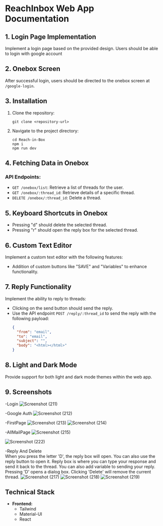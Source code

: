# ReachInbox Web App Documentation

## 1. Login Page Implementation

Implement a login page based on the provided design. Users should be able to login with google account

## 2. Onebox Screen

After successful login, users should be directed to the onebox screen at `/google-login`.


## 3. Installation

1. Clone the repository:
   ```
   git clone <repository-url>
   ```
3. Navigate to the project directory:
   ```
   cd Reach-in-Box
   npm i
   npm run dev
   ```

## 4. Fetching Data in Onebox

### API Endpoints:
- `GET /onebox/list`: Retrieve a list of threads for the user.
- `GET /onebox/:thread_id`: Retrieve details of a specific thread.
- `DELETE /onebox/:thread_id`: Delete a thread.

## 5. Keyboard Shortcuts in Onebox

- Pressing "d" should delete the selected thread.
- Pressing "r" should open the reply box for the selected thread.

## 6. Custom Text Editor

Implement a custom text editor with the following features:
- Addition of custom buttons like "SAVE" and "Variables" to enhance functionality.

## 7. Reply Functionality

Implement the ability to reply to threads:
- Clicking on the send button should send the reply.
- Use the API endpoint `POST /reply/:thread_id` to send the reply with the following payload:
  ```json
  {
    "from": "email",
    "to": "email",
    "subject": "",
    "body": "<html></html>"
  }

## 8. Light and Dark Mode
  Provide support for both light and dark mode themes within the web app.

## 9. Screenshots
-Login
![Screenshot (211)](https://github.com/Aishu1123/Reach-in-Box/assets/147596468/74336928-e822-40da-80f9-017da08f3ef7)

-Google Auth
![Screenshot (212)](https://github.com/Aishu1123/Reach-in-Box/assets/147596468/96152937-2229-4b86-85b2-a100ba8504c4)

-FirstPage
![Screenshot (213)](https://github.com/Aishu1123/Reach-in-Box/assets/147596468/2ca32281-35ff-4b87-81d2-2c90abe00121)
![Screenshot (214)](https://github.com/Aishu1123/Reach-in-Box/assets/147596468/3fd8fffb-7207-4271-a528-5b4183d4bb03)

-AllMailPage
![Screenshot (215)](https://github.com/Aishu1123/Reach-in-Box/assets/147596468/e1550ecd-76ab-489c-b093-fdbad7dc9c14)

![Screenshot (222)](https://github.com/Aishu1123/Reach-in-Box/assets/147596468/4e8f7986-de6c-42e5-9cb6-29d0e031b66f)

-Reply And Delete <br>
When you press the letter 'D', the reply box will open. You can also use the reply button to open it. Reply box is where you can type your response and send it back to the thread. You can also add variable to sending your reply.<br> Pressing 'D' opens a dialog box. Clicking 'Delete' will remove the current thread.
![Screenshot (217)](https://github.com/Aishu1123/Reach-in-Box/assets/147596468/8a13f329-490f-47b4-916c-15b0385834be)
![Screenshot (218)](https://github.com/Aishu1123/Reach-in-Box/assets/147596468/9ac53569-bf5b-4c9b-abf5-0939f57be154)
![Screenshot (219)](https://github.com/Aishu1123/Reach-in-Box/assets/147596468/439cb11b-ab16-4444-ba2d-fc0174e111e4)

 ## Technical Stack

- **Frontend:**
  - Tailwind
  - Material-UI
  - React
 
